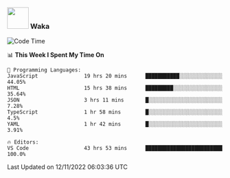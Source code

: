 ### <img src="https://media.giphy.com/media/VgCDAzcKvsR6OM0uWg/giphy.gif" width="50"> Waka

  <!--START_SECTION:waka-->
![Code Time](http://img.shields.io/badge/Code%20Time-1%2C069%20hrs%2026%20mins-blue)

📊 **This Week I Spent My Time On** 

```text
💬 Programming Languages: 
JavaScript               19 hrs 20 mins      ███████████░░░░░░░░░░░░░░   44.05% 
HTML                     15 hrs 38 mins      █████████░░░░░░░░░░░░░░░░   35.64% 
JSON                     3 hrs 11 mins       █░░░░░░░░░░░░░░░░░░░░░░░░   7.28% 
TypeScript               1 hr 58 mins        █░░░░░░░░░░░░░░░░░░░░░░░░   4.5% 
YAML                     1 hr 42 mins        █░░░░░░░░░░░░░░░░░░░░░░░░   3.91%

🔥 Editors: 
VS Code                  43 hrs 53 mins      █████████████████████████   100.0%

```


 Last Updated on 12/11/2022 06:03:36 UTC
<!--END_SECTION:waka-->

